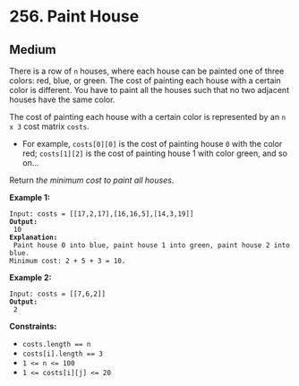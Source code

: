 # 256. Paint House

## Medium



There is a row of `n` houses, where each house can be painted one of three colors: red, blue, or green. The cost of painting each house with a certain color is different. You have to paint all the houses such that no two adjacent houses have the same color.

The cost of painting each house with a certain color is represented by an `n x 3` cost matrix `costs`.

* For example, `costs[0][0]` is the cost of painting house `0` with the color red; `costs[1][2]` is the cost of painting house 1 with color green, and so on...

Return _the minimum cost to paint all houses_.

&#x20;

**Example 1:**

<pre><code>Input: costs = [[17,2,17],[16,16,5],[14,3,19]]
<strong>Output:
</strong> 10
<strong>Explanation:
</strong> Paint house 0 into blue, paint house 1 into green, paint house 2 into blue.
Minimum cost: 2 + 5 + 3 = 10.
</code></pre>

**Example 2:**

<pre><code>Input: costs = [[7,6,2]]
<strong>Output:
</strong> 2
</code></pre>

&#x20;

**Constraints:**

* `costs.length == n`
* `costs[i].length == 3`
* `1 <= n <= 100`
* `1 <= costs[i][j] <= 20`

